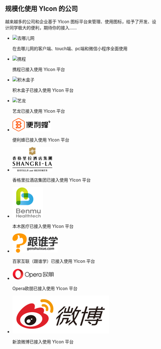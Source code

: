 ## 规模化使用 YIcon 的公司

越来越多的公司和企业基于 YIcon 图标平台来管理、使用图标，给予了开发、设计同学极大的便利，期待你的接入……

* ![去哪儿网](http://source.qunarzz.com/common/hf/logo.png)

    在去哪儿网的客户端、touch端、pc端和微信小程序全面使用

* ![携程](http://www.doyoe.com/pimg/ctrip.png)

    携程已接入使用 YIcon 平台

* ![积木盒子](http://www.doyoe.com/pimg/jimu.png)

    积木盒子已接入使用 YIcon 平台

* ![艺龙](http://wx3.sinaimg.cn/small/c4b5f11bly1fegv0jylc0j203u01kdfp.jpg)

    艺龙已接入使用 YIcon 平台

* ![便利蜂](images/bianlifeng.png)

    便利蜂已接入使用 YIcon 平台

* ![香格里拉酒店集团](images/shangri-la.png)

    香格里拉酒店集团已接入使用 YIcon 平台

* ![本木医疗](images/benmu.png)

    本木医疗已接入使用 YIcon 平台

* ![百家互联（跟谁学）](images/genshuixue.png)

    百家互联（跟谁学）已接入使用 YIcon 平台

* ![Opera欧朋](images/opera.png)

    Opera欧朋已接入使用 YIcon 平台

* ![新浪微博](images/weibo.png)

    新浪微博已接入使用 YIcon 平台
